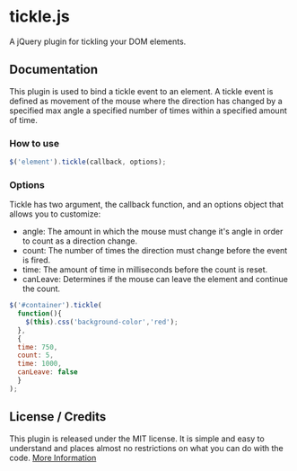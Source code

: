 tickle.js
=========

A jQuery plugin for tickling your DOM elements. 

## Documentation

This plugin is used to bind a tickle event to an element. 
A tickle event is defined as movement of the mouse where 
the direction has changed by a specified max angle
a specified number of times 
within a specified amount of time.


### How to use

```javascript
$('element').tickle(callback, options);
```

### Options

Tickle has two argument, the callback function, and an options object that allows you to customize:

* angle: The amount in which the mouse must change it's angle in order to count as a direction change.
* count: The number of times the direction must change before the event is fired.
* time: The amount of time in milliseconds before the count is reset.
* canLeave: Determines if the mouse can leave the element and continue the count.

```javascript
$('#container').tickle(
  function(){
    $(this).css('background-color','red');
  }, 
  { 
  time: 750,
  count: 5,
  time: 1000,
  canLeave: false
  }
);
```
           

## License / Credits

This plugin is released under the MIT license. It is simple and easy to understand and places almost no restrictions on what you can do with the code.
[More Information](http://en.wikipedia.org/wiki/MIT_License)

